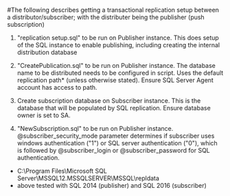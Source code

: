#The following describes getting a transactional replication setup between a distributor/subscriber; with the distributer being the publisher (push subscription)

1. "replication setup.sql" to be run on Publisher instance. This does setup of the SQL instance to enable publishing, including creating the internal distribution database

2. "CreatePublication.sql" to be run on Publisher instance. The database name to be distributed needs to be configured in script. Uses the default replication path* (unless otherwise stated). Ensure SQL Server Agent account has access to path.

3. Create subscription database on Subscriber instance. This is the database that will be populated by SQL replication. Ensure database owner is set to SA.

4. "NewSubscription.sql" to be run on Publisher instance. @subscriber_security_mode parameter determines if subscriber uses windows authentication ("1") or SQL server authentication ("0"), which is followed by @subscriber_login or @subscriber_password for SQL authentication.


* C:\Program Files\Microsoft SQL Server\MSSQL12.MSSQLSERVER\MSSQL\repldata
* above tested with SQL 2014 (publisher) and SQL 2016 (subscriber)
